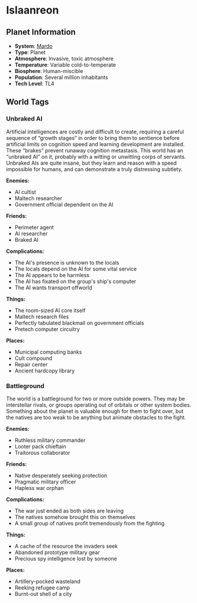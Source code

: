 # Islaanreon

## Planet Information
- **System**: [Mardo](../../../system--mardo.md)
- **Type**: Planet
- **Atmosphere**: Invasive, toxic atmosphere
- **Temperature**: Variable cold-to-temperate
- **Biosphere**: Human-miscible
- **Population**: Several million inhabitants
- **Tech Level**: TL4

## World Tags

### Unbraked AI

Artificial intelligences are costly and difficult to create, requiring a careful sequence of “growth stages” in order to bring them to sentience before artificial limits on cognition speed and learning development are installed. These “brakes” prevent runaway cognition metastasis. This world has an “unbraked AI” on it, probably with a witting or unwitting corps of servants. Unbraked AIs are quite insane, but they learn and reason with a speed impossible for humans, and can demonstrate a truly distressing subtlety.

**Enemies:**
- AI cultist
- Maltech researcher
- Government official dependent on the AI

**Friends:**
- Perimeter agent
- AI researcher
- Braked AI

**Complications:**
- The AI's presence is unknown to the locals
- The locals depend on the AI for some vital service
- The AI appears to be harmless
- The AI has fixated on the group's ship's computer
- The AI wants transport offworld

**Things:**
- The room-sized AI core itself
- Maltech research files
- Perfectly tabulated blackmail on government officials
- Pretech computer circuitry

**Places:**
- Municipal computing banks
- Cult compound
- Repair center
- Ancient hardcopy library

### Battleground

The world is a battleground for two or more outside powers. They may be interstellar rivals, or groups operating out of orbitals or other system bodies. Something about the planet is valuable enough for them to fight over, but the natives are too weak to be anything but animate obstacles to the fight.

**Enemies:**
- Ruthless military commander
- Looter pack chieftain
- Traitorous collaborator

**Friends:**
- Native desperately seeking protection
- Pragmatic military officer
- Hapless war orphan

**Complications:**
- The war just ended as both sides are leaving
- The natives somehow brought this on themselves
- A small group of natives profit tremendously from the fighting

**Things:**
- A cache of the resource the invaders seek
- Abandoned prototype military gear
- Precious spy intelligence lost by someone

**Places:**
- Artillery-pocked wasteland
- Reeking refugee camp
- Burnt-out shell of a city

